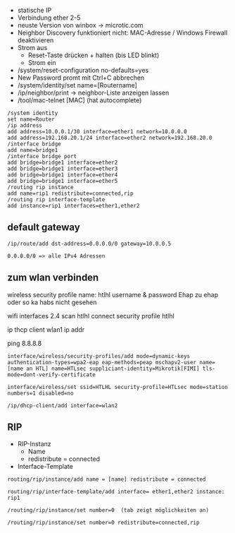 + statische IP
+ Verbindung ether 2-5
+ neuste Version von winbox -> microtic.com
+ Neighbor Discovery funktioniert nicht: MAC-Adresse / Windows Firewall deaktivieren
+ Strom aus
	+ Reset-Taste drücken + halten (bis LED blinkt)
	+ Strom ein
+ /system/reset-configuration no-defaults=yes
+ New Password promt mit Ctrl+C abbrechen
+ /system/identity/set name=[Routername]
+ /ip/neighbor/print -> neighbor-Liste anzeigen lassen
+ /tool/mac-telnet [MAC] (hat autocomplete)


~~~router1
/system identity
set name=Router
/ip address
add address=10.0.0.1/30 interface=ether1 network=10.0.0.0
add address=192.168.20.1/24 interface=ether2 network=192.168.20.0
/interface bridge
add name=bridge1
/interface bridge port
add bridge=bridge1 interface=ether2
add bridge=bridge1 interface=ether3
add bridge=bridge1 interface=ether4
add bridge=bridge1 interface=ether5
/routing rip instance
add name=rip1 redistribute=connected,rip
/routing rip interface-template
add instance=rip1 interfaces=ether1,ether2
~~~

## default gateway
~~~microtik
/ip/route/add dst-address=0.0.0.0/0 gateway=10.0.0.5

0.0.0.0/0 => alle IPv4 Adressen
~~~

## zum wlan verbinden

wireless
security profile
name: htlhl
username & password
Ehap zu ehap oder so ka habs nicht gesehen


wifi interfaces
2.4
scan
htlhl connect
security profile htlhl


ip thcp client
wlan1 ip addr

ping 8.8.8.8

~~~ wlan
interface/wireless/security-profiles/add mode=dynamic-keys authentication-types=wpa2-eap eap-methods=peap mschapv2-user name= [name an HTL] name=HTLsec suppliciant-identity=Mikrotik[FIMI] tls-mode=dont-verify-certificate

interface/wireless/set ssid=HTLHL security-profile=HTLsec mode=station numbers=1 disabled=no

/ip/dhcp-client/add interface=wlan2
~~~


## RIP
+ RIP-Instanz
	+ Name
	+ redistribute = connected
+ Interface-Template

~~~microtik
routing/rip/instance/add name = [name] redistribute = connected

routing/rip/interface-template/add interface= ether1,ether2 instance: rip1

/routing/rip/instance/set number=0  (tab zeigt möglichkeiten an)

/routing/rip/instance/set number=0 redistribute=connected,rip
~~~
